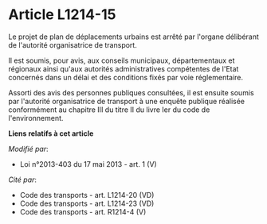 # Article L1214-15

Le projet de plan de déplacements urbains est arrêté par l'organe délibérant de l'autorité organisatrice de transport.

Il est soumis, pour avis, aux conseils municipaux, départementaux et régionaux ainsi qu'aux autorités administratives
compétentes de l'Etat concernés dans un délai et des conditions fixés par voie réglementaire.

Assorti des avis des personnes publiques consultées, il est ensuite soumis par l'autorité organisatrice de transport à une
enquête publique réalisée conformément au chapitre III du titre II du livre Ier du code de l'environnement.

**Liens relatifs à cet article**

_Modifié par_:

  - Loi n°2013-403 du 17 mai 2013 - art. 1 (V)

_Cité par_:

  - Code des transports - art. L1214-20 (VD)
  - Code des transports - art. L1214-23 (VD)
  - Code des transports - art. R1214-4 (V)
